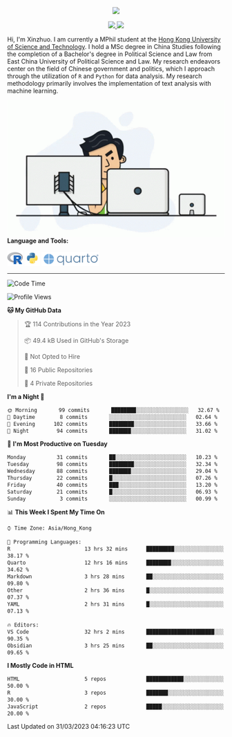 <div align='center'>
<img src='https://readme-typing-svg.herokuapp.com?font=ubuntu&color=4d3900&center=true&lines=HKUST+Mphil+in+SOSC;Focus+on+China;Code+for+PoliSci'/>
</div>


<p align='center'>
 <a href='https://www.linkedin.com/in/xinzhuo-huang-5161011ba/' target='_blank'>
        <img src='https://img.shields.io/badge/linkedin%20-%230077B5.svg?&style=for-the-badge&logo=linkedin&logoColor=white'/>
    </a>
 <a href='https://twitter.com/HsinchoH' target='_blank'>
        <img src='https://img.shields.io/badge/Twitter-1DA1F2?style=for-the-badge&logo=twitter&logoColor=white'/>
    </a>
    </p>
    
Hi, I'm Xinzhuo. I am currently a MPhil student at the [Hong Kong University of Science and Technology](https://sosc.hkust.edu.hk/node/613). I hold a MSc degree in China Studies following the completion of a Bachelor's degree in Political Science and Law from East China University of Political Science and Law. My research endeavors center on the field of Chinese government and politics, which I approach through the utilization of `R` and `Python` for data analysis. My research methodology primarily involves the implementation of text analysis with machine learning.




<img align='right' src="https://github.com/xinzhuohkust/xinzhuohkust/blob/main/programmer.gif" width="590">




**Language and Tools:**  

<code><img height="36" src="https://raw.githubusercontent.com/github/explore/80688e429a7d4ef2fca1e82350fe8e3517d3494d/topics/r/r.png"></code>
<code><img height="36" src="https://raw.githubusercontent.com/github/explore/80688e429a7d4ef2fca1e82350fe8e3517d3494d/topics/python/python.png"></code>
<code><img height="32" src="https://github.com/quarto-dev/quarto-r/blob/main/man/figures/quarto.png"></code>

---
<!--START_SECTION:waka-->
![Code Time](http://img.shields.io/badge/Code%20Time-261%20hrs%2017%20mins-blue)

![Profile Views](http://img.shields.io/badge/Profile%20Views-44-blue)

**🐱 My GitHub Data** 

> 🏆 114 Contributions in the Year 2023
 > 
> 📦 49.4 kB Used in GitHub's Storage 
 > 
> 🚫 Not Opted to Hire
 > 
> 📜 16 Public Repositories 
 > 
> 🔑 4 Private Repositories  
 > 
**I'm a Night 🦉** 

```text
🌞 Morning       99 commits       ████████░░░░░░░░░░░░░░░░░   32.67 % 
🌆 Daytime        8 commits       ░░░░░░░░░░░░░░░░░░░░░░░░░   02.64 % 
🌃 Evening      102 commits       ████████░░░░░░░░░░░░░░░░░   33.66 % 
🌙 Night         94 commits       ███████░░░░░░░░░░░░░░░░░░   31.02 % 

```
📅 **I'm Most Productive on Tuesday** 

```text
Monday          31 commits       ██░░░░░░░░░░░░░░░░░░░░░░░   10.23 % 
Tuesday         98 commits       ████████░░░░░░░░░░░░░░░░░   32.34 % 
Wednesday       88 commits       ███████░░░░░░░░░░░░░░░░░░   29.04 % 
Thursday        22 commits       █░░░░░░░░░░░░░░░░░░░░░░░░   07.26 % 
Friday          40 commits       ███░░░░░░░░░░░░░░░░░░░░░░   13.20 % 
Saturday        21 commits       █░░░░░░░░░░░░░░░░░░░░░░░░   06.93 % 
Sunday           3 commits       ░░░░░░░░░░░░░░░░░░░░░░░░░   00.99 % 

```


📊 **This Week I Spent My Time On** 

```text
⌚︎ Time Zone: Asia/Hong_Kong

💬 Programming Languages: 
R                        13 hrs 32 mins      █████████░░░░░░░░░░░░░░░░   38.17 % 
Quarto                   12 hrs 16 mins      ████████░░░░░░░░░░░░░░░░░   34.62 % 
Markdown                 3 hrs 28 mins       ██░░░░░░░░░░░░░░░░░░░░░░░   09.80 % 
Other                    2 hrs 36 mins       █░░░░░░░░░░░░░░░░░░░░░░░░   07.37 % 
YAML                     2 hrs 31 mins       █░░░░░░░░░░░░░░░░░░░░░░░░   07.13 % 

🔥 Editors: 
VS Code                  32 hrs 2 mins       ██████████████████████░░░   90.35 % 
Obsidian                 3 hrs 25 mins       ██░░░░░░░░░░░░░░░░░░░░░░░   09.65 % 

```

**I Mostly Code in HTML** 

```text
HTML                     5 repos             ████████████░░░░░░░░░░░░░   50.00 % 
R                        3 repos             ███████░░░░░░░░░░░░░░░░░░   30.00 % 
JavaScript               2 repos             █████░░░░░░░░░░░░░░░░░░░░   20.00 % 

```



 Last Updated on 31/03/2023 04:16:23 UTC
<!--END_SECTION:waka-->
    
    
    
    
    
    
    
    
